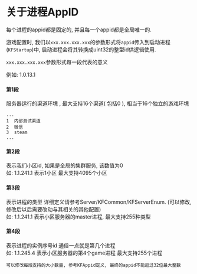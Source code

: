 # 关于进程AppID

每个进程的appid都是固定的, 并且每一个appid都是全局唯一的.

游戏配置时, 我们以`xxx.xxx.xxx.xxx`的参数形式将`appid`传入到启动进程(`KFStartup`)中, 启动进程会将其转换成uint32的整型id供逻辑使用.

`xxx.xxx.xxx.xxx`参数形式每一段代表的意义

例如: 1.0.13.1

#### 第1段

服务器运行的渠道环境 , 最大支持16个渠道( 包括0 ), 相当于16个独立的游戏环境

```
...
1  内部测试渠道
2  微信
3  steam
...
```

#### 第2段

表示我们小区id, 如果是全局的集群服务, 该数值为0  
如: 1.1.241.1 表示1小区 最大支持4095个小区

#### 第3段

表示进程的类型 详细定义请参考Server/KFCommon/KFServerEnum. (可以修改, 修改后以后需要改动与其相关的其他配置)  
如: 1.1.241.1 表示小区服务器的master进程, 最大支持255种类型

#### 第4段

表示进程的实例序号id 通俗一点就是第几个进程  
如: 1.1.245.4 表示小区服务器的第4个game进程	 最大支持255个进程


	可以修改每段支持的大小数量, 参考KFAppid定义, 最终的appid不能超过32位最大整数